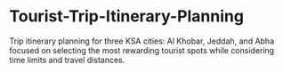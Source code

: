 # Tourist-Trip-Itinerary-Planning
Trip itinerary planning for three KSA cities: Al Khobar, Jeddah, and Abha focused on selecting the most rewarding tourist spots while considering time limits and travel distances.
